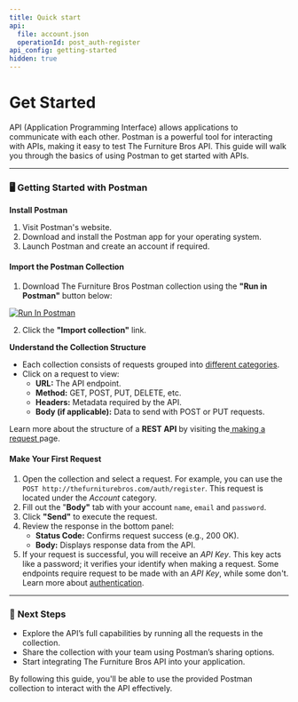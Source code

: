 ```yaml
---
title: Quick start
api:
  file: account.json
  operationId: post_auth-register
api_config: getting-started
hidden: true
---
```

# Get Started

API (Application Programming Interface) allows applications to communicate with each other. Postman is a powerful tool for interacting with APIs, making it easy to test The Furniture Bros API. This guide will walk you through the basics of using Postman to get started with APIs.

***

### 🖥️ **Getting Started with Postman**

**Install Postman**

1. Visit Postman's website.
2. Download and install the Postman app for your operating system.
3. Launch Postman and create an account if required.

#### **Import the Postman Collection**

1. Download The Furniture Bros Postman collection using the **"Run in Postman"** button below:

[![Run In Postman](https://run.pstmn.io/button.svg)](https://god.gw.postman.com/run-collection/40166625-6cbe30e8-5760-4132-9411-55a3fa300d77?action=collection%2Ffork\&source=rip_markdown\&collection-url=entityId%3D40166625-6cbe30e8-5760-4132-9411-55a3fa300d77%26entityType%3Dcollection%26workspaceId%3D7fcc6d1e-d254-4162-98bf-8e40f5113547)

2. Click the **"Import collection"** link.

**Understand the Collection Structure**

* Each collection consists of requests grouped into [different categories](../#endpoint-categories).
* Click on a request to view:
  * **URL:** The API endpoint.
  * **Method:** GET, POST, PUT, DELETE, etc.
  * **Headers:** Metadata required by the API.
  * **Body (if applicable):** Data to send with POST or PUT requests.

Learn more about the structure of a **REST API** by visiting the[ making a request ](making-a-request.md)page.

#### **Make Your First Request**

1. Open the collection and select a request. For example, you can use the `POST http://thefurniturebros.com/auth/register`. This request is located under the *Account* category.
2. Fill out the "**Body"** tab with your account `name`, `email` and `password`.
3. Click **"Send"** to execute the request.
4. Review the response in the bottom panel:
   * **Status Code:** Confirms request success (e.g., 200 OK).
   * **Body:** Displays response data from the API.
5. If your request is successful, you will receive an *API Key*. This key acts like a password; it verifies your identify when making a request. Some endpoints require request to be made with an *API Key*, while some don't. Learn more about [authentication](authentication.md).

***

### 🦶 **Next Steps**

* Explore the API’s full capabilities by running all the requests in the collection.
* Share the collection with your team using Postman’s sharing options.
* Start integrating The Furniture Bros API into your application.

By following this guide, you'll be able to use the provided Postman collection to interact with the API effectively.